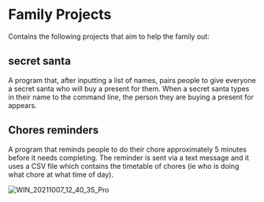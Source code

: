 # Family Projects

Contains the following projects that aim to help the family out:

## secret santa 
A program that, after inputting a list of names, pairs people to give everyone a secret santa who will buy a present for them. When a secret santa types in their name to the command line, the person they are buying a present for appears.


## Chores reminders
A program that reminds people to do their chore approximately 5 minutes before it needs completing. The reminder is sent via a text message and it uses a CSV file which contains the timetable of chores (ie who is doing what chore at what time of day).


![WIN_20211007_12_40_35_Pro](https://user-images.githubusercontent.com/56298658/136529466-6c35c6f4-f728-40b6-8292-456c7268a0a8.jpg)
